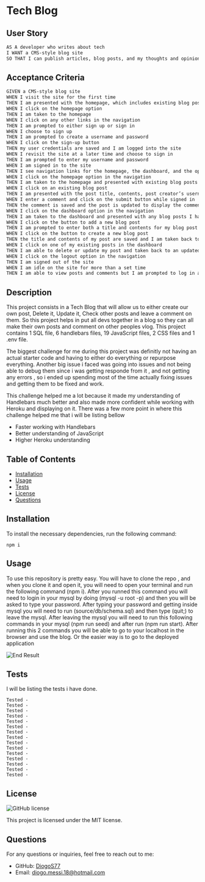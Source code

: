 # Tech Blog

## User Story

```md
AS A developer who writes about tech
I WANT a CMS-style blog site
SO THAT I can publish articles, blog posts, and my thoughts and opinions
```

## Acceptance Criteria

```md
GIVEN a CMS-style blog site
WHEN I visit the site for the first time
THEN I am presented with the homepage, which includes existing blog posts if any have been posted; navigation links for the homepage and the dashboard; and the option to log in
WHEN I click on the homepage option
THEN I am taken to the homepage
WHEN I click on any other links in the navigation
THEN I am prompted to either sign up or sign in
WHEN I choose to sign up
THEN I am prompted to create a username and password
WHEN I click on the sign-up button
THEN my user credentials are saved and I am logged into the site
WHEN I revisit the site at a later time and choose to sign in
THEN I am prompted to enter my username and password
WHEN I am signed in to the site
THEN I see navigation links for the homepage, the dashboard, and the option to log out
WHEN I click on the homepage option in the navigation
THEN I am taken to the homepage and presented with existing blog posts that include the post title and the date created
WHEN I click on an existing blog post
THEN I am presented with the post title, contents, post creator’s username, and date created for that post and have the option to leave a comment
WHEN I enter a comment and click on the submit button while signed in
THEN the comment is saved and the post is updated to display the comment, the comment creator’s username, and the date created
WHEN I click on the dashboard option in the navigation
THEN I am taken to the dashboard and presented with any blog posts I have already created and the option to add a new blog post
WHEN I click on the button to add a new blog post
THEN I am prompted to enter both a title and contents for my blog post
WHEN I click on the button to create a new blog post
THEN the title and contents of my post are saved and I am taken back to an updated dashboard with my new blog post
WHEN I click on one of my existing posts in the dashboard
THEN I am able to delete or update my post and taken back to an updated dashboard
WHEN I click on the logout option in the navigation
THEN I am signed out of the site
WHEN I am idle on the site for more than a set time
THEN I am able to view posts and comments but I am prompted to log in again before I can add, update, or delete posts
```

## Description

This project consists in a Tech Blog that will allow us to either create our own post, Delete it, Update it, Check other posts and leave a comment on them. So this project helps in put all devs together in a blog so they can all make their own posts and comment on other peoples vlog. This project contains 1 SQL file, 6 handlebars files, 19 JavaScript files, 2 CSS files and 1 .env file.

The biggest challenge for me during this project was definitly not having an actual starter code and having to either do everything or repurpose everything. Another big issue i faced was going into issues and not being able to debug them since i was getting responde from it , and not getting any errors , so i ended up spending most of the time actually fixing issues and getting them to be fixed and work.

This challenge helped me a lot because it made my understanding of Handlebars much better and also made more confident while working with Heroku and displaying on it. There was a few more point in where this challenge helped me that i will be listing bellow

- Faster working with Handlebars
- Better understanding of JavaScript
- Higher Heroku understanding

## Table of Contents

- [Installation](#installation)
- [Usage](#usage)
- [Tests](#tests)
- [License](#license)
- [Questions](#questions)

## Installation

To install the necessary dependencies, run the following command:

```
npm i
```

## Usage

To use this repository is pretty easy. You will have to clone the repo , and when you clone it and open it, you will need to open your terminal and run the following command (npm i). After you runned this command you will need to login in your mysql by doing (mysql -u root -p) and then you will be asked to type your password. After typing your password and getting inside mysql you will need to run (source/db/schema.sql) and then type (quit;) to leave the mysql. After leaving the mysql you will need to run this following commands in your mysql (npm run seed) and after run (npm run start). After running this 2 commands you will be able to go to your localhost in the browser and use the blog. Or the easier way is to go to the deployed application  

![End Result]()

## Tests

I will be listing the tests i have done.

```
Tested - 
Tested - 
Tested - 
Tested - 
Tested - 
Tested - 
Tested - 
Tested - 
Tested - 
Tested - 
Tested - 
Tested - 
Tested - 
Tested - 
Tested - 
```

## License

![GitHub license](https://img.shields.io/badge/license-MIT-blue.svg)

This project is licensed under the MIT license.

## Questions

For any questions or inquiries, feel free to reach out to me:

- GitHub: [DiogoS77](https://github.com/DiogoS77)
- Email: diogo.messi.18@hotmail.com